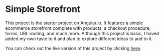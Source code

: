 # Simple Storefront

This project is the starter project on Angular.io. It features a simple ecommerce storefront complete with products, a checkout procedure, forms, URL routing, and much more. Although this project is basic, I haved added my own taste to it and plan to explore different ideas to add to it.

You can check out the live version of this project by clicking <a href="https://simple-storefront.web.app/">here</a>.
